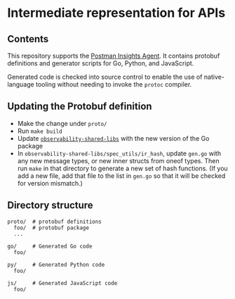 # Intermediate representation for APIs

## Contents

This repository supports the [Postman Insights
Agent](https://github.com/postmanlabs/postman-insights-agent). It contains
protobuf definitions and generator scripts for Go, Python, and JavaScript.

Generated code is checked into source control to enable the use of
native-language tooling without needing to invoke the `protoc` compiler.

## Updating the Protobuf definition

- Make the change under `proto/`
- Run `make build`
- Update
  [`observability-shared-libs`](https://github.com/postmanlabs/observability-shared-libs)
  with the new version of the Go package
- In `observability-shared-libs/spec_utils/ir_hash`, update `gen.go` with any
  new message types, or new inner structs from oneof types. Then run `make` in
  that directory to generate a new set of hash functions. (If you add a new
  file, add that file to the list in `gen.go` so that it will be checked
  for version mismatch.)

## Directory structure

```
proto/  # protobuf definitions
  foo/  # protobuf package
  ...

go/     # Generated Go code
  foo/

py/     # Generated Python code
  foo/

js/     # Generated JavaScript code
  foo/
```
